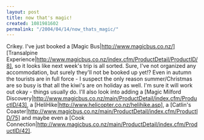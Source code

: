 ```yaml
---
layout: post
title: now that's magic!
created: 1081981602
permalink: "/2004/04/14/now_thats_magic/"
---
```

Crikey.  I've just booked a [Magic Bus|http://www.magicbus.co.nz/] [Transalpine Experience|http://www.magicbus.co.nz/index.cfm/ProductDetail/ProductID/8], so it looks like next week's trip is all sorted.  Sure, I've not organized any accommodation, but surely they'll not be booked up yet!?  Even in autumn the tourists are in full force - I suspect the only reason summer/Christmas are so busy is that all the kiwi's are on holiday as well.  I'm sure it will work out okay - things usually do.  I'll also look into adding a [Magic Milford Discovery|http://www.magicbus.co.nz/main/ProductDetail/index.cfm/ProductID/43], a [HeliHike|http://www.helicopter.co.nz/helihike.asp], a [Catlin's Coaster|http://www.magicbus.co.nz/main/ProductDetail/index.cfm/ProductID/75] and maybe even a [Cook Connection|http://www.magicbus.co.nz/main/ProductDetail/index.cfm/ProductID/42].

